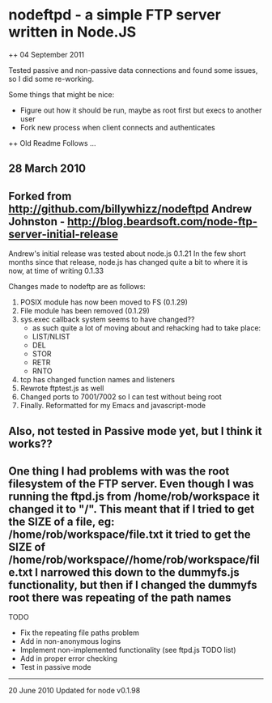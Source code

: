 nodeftpd - a simple FTP server written in Node.JS
====

++ 04 September 2011

Tested passive and non-passive data connections and found some issues, so I did some re-working.

Some things that might be nice:

* Figure out how it should be run, maybe as root first but execs to another user
* Fork new process when client connects and authenticates



++ Old Readme Follows ...

28 March 2010
--------------------------------------------------------------------------------
Forked from http://github.com/billywhizz/nodeftpd 
Andrew Johnston - http://blog.beardsoft.com/node-ftp-server-initial-release
--------------------------------------------------------------------------------
Andrew's initial release was tested about node.js 0.1.21
In the few short months since that release, node.js has changed quite a bit
to where it is now, at time of writing 0.1.33

Changes made to nodeftp are as follows:

1. POSIX module has now been moved to FS (0.1.29)
2. File module has been removed (0.1.29)
3. sys.exec callback system seems to have changed??
   - as such quite a lot of moving about and rehacking had to take place:
   - LIST/NLIST
   - DEL
   - STOR
   - RETR
   - RNTO
4. tcp has changed function names and listeners
5. Rewrote ftptest.js as well
7. Changed ports to 7001/7002 so I can test without being root
8. Finally. Reformatted for my Emacs and javascript-mode

Also, not tested in Passive mode yet, but I think it works??
--------------------------------------------------------------------------------
One thing I had problems with was the root filesystem of the FTP server.
Even though I was running the ftpd.js from /home/rob/workspace it changed
it to "/". This meant that if I tried to get the SIZE of a file, eg: 
/home/rob/workspace/file.txt
it tried to get the SIZE of
/home/rob/workspace//home/rob/workspace/file.txt
I narrowed this down to the dummyfs.js functionality, but then
if I changed the dummyfs root there was repeating of the path names
--------------------------------------------------------------------------------
TODO
- Fix the repeating file paths problem
- Add in non-anonymous logins
- Implement non-implemented functionality (see ftpd.js TODO list)
- Add in proper error checking
- Test in passive mode
--------------------------------------------------------------------------------
20 June 2010
Updated for node v0.1.98